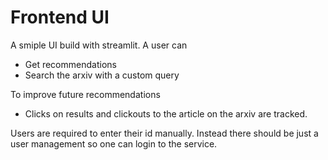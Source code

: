 # Frontend UI

A smiple UI build with streamlit. A user can  
- Get recommendations 
- Search the arxiv with a custom query

To improve future recommendations
- Clicks on results and clickouts to the article on the arxiv are tracked.

Users are required to enter their id manually. Instead there should be just a user management so one can login to the service.
